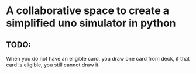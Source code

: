 # A collaborative space to create a simplified uno simulator in python

## TODO:
When you do not have an eligible card, you draw one card from deck, if that card is eligible, you still cannot draw it.
